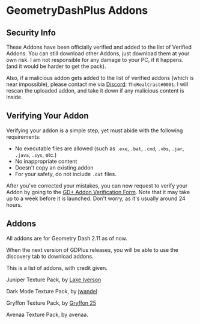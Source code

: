 # GeometryDashPlus Addons

## Security Info
These Addons have been officially verified and added to the list of Verified Addons. You can still download other Addons, just download them at your own risk. I am not responsible for any damage to your PC, if it happens. (and it would be harder to get the pack).

Also, if a malicious addon gets added to the list of verified addons (which is near impossible), please contact me via [Discord](https://www.discord.com): `TheRealCrast#0001`. I will rescan the uploaded addon, and take it down if any malicious content is inside.

## Verifying Your Addon
Verifying your addon is a simple step, yet must abide with the following requirements:

* No executable files are allowed (such as ``.exe``, ``.bat``, ``.cmd``, ``.vbs``, ``.jar``, ``.java``, ``.sys``, etc.)
* No inappropriate content
* Doesn't copy an existing addon
* For your safety, do not include ``.dat`` files.

After you've corrected your mistakes, you can now request to verify your Addon by going to the [GD+ Addon Verification Form](https://docs.google.com/forms/d/e/1FAIpQLSct92OebFTNP2z0GErLsmhe66pSUHrlUv71dEt8SYJNFeE1EQ/viewform). Note that it may take up to a week before it is launched. Don't worry, as it's usually around 24 hours.

## Addons
All addons are for Geometry Dash 2.11 as of now.

When the next version of GDPlus releases, you will be able to use the discovery tab to download addons.

This is a list of addons, with credit given.

Juniper Texture Pack, by [Lake Iverson](https://www.youtube.com/channel/UCOIlMHu_pKgceEAIHcWK1lA)

Dark Mode Texture Pack, by [jwandel](https://www.youtube.com/channel/UCA4JBNmKflPBHkhX0uCvMTg)

Gryffon Texture Pack, by [Gryffon 25](https://www.youtube.com/channel/UCSmlSxnNdvTMnQ6tdWsDYYA)

Avenaa Texture Pack, by avenaa.
